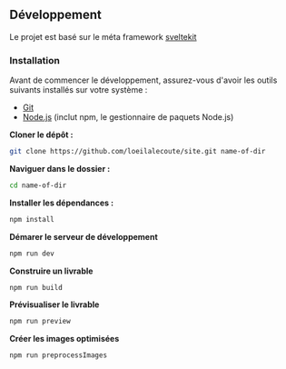 ## Développement

Le projet est basé sur le méta framework [sveltekit](https://kit.svelte.dev/)

### Installation

Avant de commencer le développement, assurez-vous d'avoir les outils suivants installés sur votre système :

- [Git](https://git-scm.com/)
- [Node.js](https://nodejs.org/en) (inclut npm, le gestionnaire de paquets Node.js)

**Cloner le dépôt :**

```bash
git clone https://github.com/loeilalecoute/site.git name-of-dir
```

**Naviguer dans le dossier :**

```bash
cd name-of-dir
```

**Installer les dépendances :**

```bash
npm install
```

**Démarer le serveur de développement**

```bash
npm run dev
```

**Construire un livrable**

```bash
npm run build
```

**Prévisualiser le livrable**

```bash
npm run preview
```

**Créer les images optimisées**

```bash
npm run preprocessImages
```
